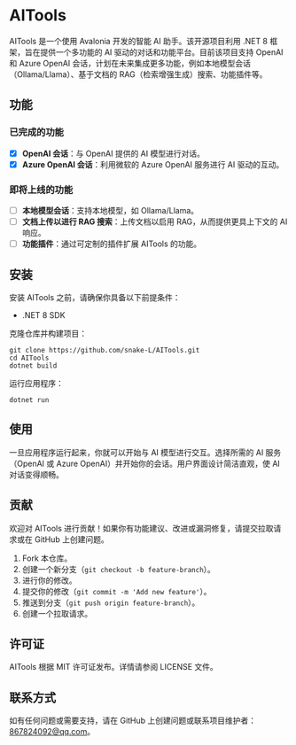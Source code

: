 # AITools

AITools 是一个使用 Avalonia 开发的智能 AI 助手。该开源项目利用 .NET 8 框架，旨在提供一个多功能的 AI 驱动的对话和功能平台。目前该项目支持 OpenAI 和 Azure OpenAI 会话，计划在未来集成更多功能，例如本地模型会话（Ollama/Llama）、基于文档的 RAG（检索增强生成）搜索、功能插件等。

## 功能

### 已完成的功能

- [x] **OpenAI 会话**：与 OpenAI 提供的 AI 模型进行对话。
- [x] **Azure OpenAI 会话**：利用微软的 Azure OpenAI 服务进行 AI 驱动的互动。

### 即将上线的功能

- [ ] **本地模型会话**：支持本地模型，如 Ollama/Llama。
- [ ] **文档上传以进行 RAG 搜索**：上传文档以启用 RAG，从而提供更具上下文的 AI 响应。
- [ ] **功能插件**：通过可定制的插件扩展 AITools 的功能。

## 安装

安装 AITools 之前，请确保你具备以下前提条件：

- .NET 8 SDK

克隆仓库并构建项目：

```
git clone https://github.com/snake-L/AITools.git
cd AITools
dotnet build
```

运行应用程序：

```
dotnet run
```

## 使用

一旦应用程序运行起来，你就可以开始与 AI 模型进行交互。选择所需的 AI 服务（OpenAI 或 Azure OpenAI）并开始你的会话。用户界面设计简洁直观，使 AI 对话变得顺畅。

## 贡献

欢迎对 AITools 进行贡献！如果你有功能建议、改进或漏洞修复，请提交拉取请求或在 GitHub 上创建问题。

1. Fork 本仓库。
2. 创建一个新分支（`git checkout -b feature-branch`）。
3. 进行你的修改。
4. 提交你的修改（`git commit -m 'Add new feature'`）。
5. 推送到分支（`git push origin feature-branch`）。
6. 创建一个拉取请求。

## 许可证

AITools 根据 MIT 许可证发布。详情请参阅 LICENSE 文件。

## 联系方式

如有任何问题或需要支持，请在 GitHub 上创建问题或联系项目维护者：867824092@qq.com。